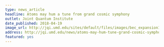 ```yaml
---
type: news_article
headline: Atoms may hum a tune from grand cosmic symphony
outlet: Joint Quantum Institute
date_published: 2018-04-19
image_url: http://jqi.umd.edu/sites/default/files/images/bec_expansion1.jpg
address: http://jqi.umd.edu/news/atoms-may-hum-tune-grand-cosmic-symphony
featured: yes
---
```


